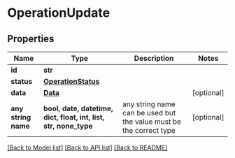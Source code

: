 # OperationUpdate


## Properties
Name | Type | Description | Notes
------------ | ------------- | ------------- | -------------
**id** | **str** |  | 
**status** | [**OperationStatus**](OperationStatus.md) |  | 
**data** | [**Data**](Data.md) |  | [optional] 
**any string name** | **bool, date, datetime, dict, float, int, list, str, none_type** | any string name can be used but the value must be the correct type | [optional]

[[Back to Model list]](../README.md#documentation-for-models) [[Back to API list]](../README.md#documentation-for-api-endpoints) [[Back to README]](../README.md)



